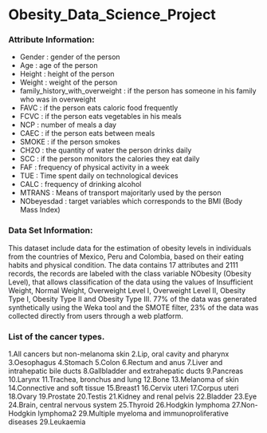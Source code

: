 # Obesity_Data_Science_Project

### Attribute Information:
<ul>
<li>Gender : gender of the person</li>
<li>Age : age of the person</li>
<li>Height : height of the person</li>
<li>Weight : weight of the person</li>
<li>family_history_with_overweight : if the person has someone in his family who was in overweight</li>
<li>FAVC : if the person eats caloric food frequently</li>
<li>FCVC : if the person eats vegetables in his meals</li>
<li>NCP : number of meals a day</li>
<li>CAEC : if the person eats between meals</li>
<li>SMOKE : if the person smokes</li>
<li>CH2O : the quantity of water the person drinks daily</li>
<li>SCC : if the person monitors the calories they eat daily</li>
<li>FAF : frequency of physical activity in a week</li>
<li>TUE : Time spent daily on technological devices</li>
<li>CALC : frequency of drinking alcohol</li>
<li>MTRANS : Means of transport majoritarly used by the person</li>
<li>NObeyesdad : target variables which corresponds to the BMI (Body Mass Index)</li>
</ul>

### Data Set Information:
This dataset include data for the estimation of obesity levels in individuals from the countries of Mexico, Peru and Colombia, based on their eating habits and physical condition. The data contains 17 attributes and 2111 records, the records are labeled with the class variable NObesity (Obesity Level), that allows classification of the data using the values of Insufficient Weight, Normal Weight, Overweight Level I, Overweight Level II, Obesity Type I, Obesity Type II and Obesity Type III. 77% of the data was generated synthetically using the Weka tool and the SMOTE filter, 23% of the data was collected directly from users through a web platform.

### List of the cancer types.
1.All cancers but non-melanoma skin
2.Lip, oral cavity and pharynx
3.Oesophagus 
4.Stomach 
5.Colon
6.Rectum and anus 
7.Liver and intrahepatic bile ducts
8.Gallbladder and extrahepatic ducts
9.Pancreas
10.Larynx 
11.Trachea, bronchus and lung 
12.Bone
13.Melanoma of skin
14.Connective and soft tissue
15.Breast1
16.Cervix uteri
17.Corpus uteri
18.Ovary
19.Prostate
20.Testis
21.Kidney and renal pelvis
22.Bladder
23.Eye
24.Brain, central nervous system
25.Thyroid
26.Hodgkin lymphoma
27.Non-Hodgkin lymphoma2
29.Multiple myeloma and immunoproliferative diseases
29.Leukaemia

